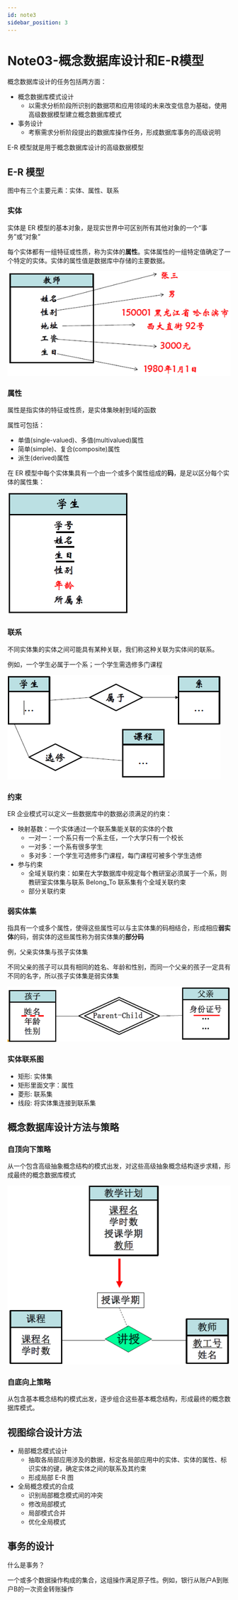 ```yaml
---
id: note3
sidebar_position: 3
---
```


# Note03-概念数据库设计和E-R模型

概念数据库设计的任务包括两方面：

- 概念数据库模式设计
  - 以需求分析阶段所识别的数据项和应用领域的未来改变信息为基础，使用高级数据模型建立概念数据库模式
- 事务设计
  - 考察需求分析阶段提出的数据库操作任务，形成数据库事务的高级说明

E-R 模型就是用于概念数据库设计的高级数据模型

## E-R 模型

图中有三个主要元素：实体、属性、联系

### 实体

实体是 ER 模型的基本对象，是现实世界中可区别所有其他对象的一个“事务”或“对象”

每个实体都有一组特征或性质，称为实体的**属性**。实体属性的一组特定值确定了一个特定的实体。实体的属性值是数据库中存储的主要数据。

![](./assets/image-20230523212210702.png)

### 属性

属性是指实体的特征或性质，是实体集映射到域的函数

属性可包括：

- 单值(single-valued)、多值(multivalued)属性
- 简单(simple)、复合(composite)属性
- 派生(derived)属性

在 ER 模型中每个实体集具有一个由一个或多个属性组成的**码**，是足以区分每个实体的属性集：

![](./assets/image-20230523212441545.png)

### 联系

不同实体集的实体之间可能具有某种关联，我们称这种关联为实体间的联系。

例如，一个学生必属于一个系；一个学生需选修多门课程

![](./assets/image-20230523212509820.png)

### 约束

ER 企业模式可以定义一些数据库中的数据必须满足的约束：

- 映射基数：一个实体通过一个联系集能关联的实体的个数
  - 一对一：一个系只有一个系主任，一个大学只有一个校长
  - 一对多：一个系有很多学生
  - 多对多：一个学生可选修多门课程，每门课程可被多个学生选修
- 参与约束
  - 全域关联约束：如果在大学数据库中规定每个教研室必须属于一个系，则教研室实体集与联系 Belong_To 联系集有个全域关联约束
  - 部分关联约束

### 弱实体集

指具有一个或多个属性，使得这些属性可以与主实体集的码相结合，形成相应**弱实体**的码，弱实体的这些属性称为弱实体集的**部分码**

例，父亲实体集与孩子实体集

不同父亲的孩子可以具有相同的姓名、年龄和性别，而同一个父亲的孩子一定具有不同的名字，所以孩子实体集是弱实体集

![](./assets/image-20230523213055907.png)

### 实体联系图

- 矩形: 实体集
- 矩形里面文字：属性
- 菱形: 联系集
- 线段: 将实体集连接到联系集

## 概念数据库设计方法与策略

### 自顶向下策略

从一个包含高级抽象概念结构的模式出发，对这些高级抽象概念结构逐步求精，形成最终的概念数据库模式

![](./assets/image-20230523213403860.png)

### 自底向上策略

从包含基本概念结构的模式出发，逐步组合这些基本概念结构，形成最终的概念数据库模式。

## 视图综合设计方法

- 局部概念模式设计
  - 抽取各局部应用涉及的数据，标定各局部应用中的实体、实体的属性、标识实体的键，确定实体之间的联系及其约束
  - 形成局部 E-R 图
- 全局概念模式的合成
  - 识别局部概念模式间的冲突
  - 修改局部模式
  - 局部模式合并
  - 优化全局模式

## 事务的设计

什么是事务？

一个或多个数据操作构成的集合，这组操作满足原子性。例如，银行从账户A到账户B的一次资金转账操作